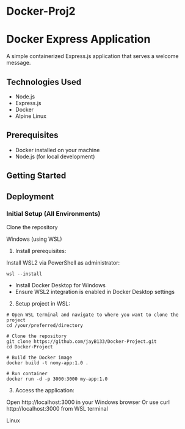 # Docker-Proj2

# Docker Express Application

A simple containerized Express.js application that serves a welcome message.

## Technologies Used
- Node.js
- Express.js
- Docker
- Alpine Linux

## Prerequisites
- Docker installed on your machine
- Node.js (for local development)

## Getting Started

## Deployment

### Initial Setup (All Environments)
Clone the repository

Windows (using WSL)

1. Install prerequisites:

Install WSL2 via PowerShell as administrator:
```
wsl --install
```
- Install Docker Desktop for Windows
-  Ensure WSL2 integration is enabled in Docker Desktop settings

2. Setup project in WSL:
```
# Open WSL terminal and navigate to where you want to clone the project
cd /your/preferred/directory

# Clone the repository
git clone https://github.com/jayB133/Docker-Project.git
cd Docker-Project

# Build the Docker image
docker build -t nomy-app:1.0 .

# Run container
docker run -d -p 3000:3000 my-app:1.0
```
3. Access the application:

Open http://localhost:3000 in your Windows browser
Or use curl http://localhost:3000 from WSL terminal

Linux


